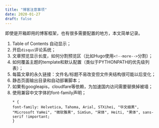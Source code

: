 ```yaml
---
title: "博客注意事项"
date: 2020-01-27
draft: false
---
```


即使是开箱即用的博客框架，也有很多需要配置的地方，本文简单记录。


<!--more-->

1. Table of Contents 自动显示；
2. 开启`disqus`评论系统；
3. 文章预览显示长度，如何分割预览区（比如Hugo使用`<!--more-->`分割）；
4. 如何覆盖主题的template和默认配置（类似于PYTHONPATH的优先级列表）；
5. 每篇文章的永久链接：文件名/标题不易改变但文件夹结构很可能以后变化；
6. 静态页面输出目录和自动部署脚本；
7. 如果有googleapis，cloudfare等依赖，为加速国内访问需要替换掉被墙；
8. 使用兼容中文字体的font-family声明；  
    ```
    * {
    font-family: Helvetica, Tahoma, Arial, STXihei, "华文细黑", "Microsoft YaHei", "微软雅黑", SimSun, "宋体", Heiti, "黑体", sans-serif !important;
    }
    ```